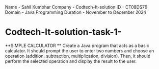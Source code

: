 Name - Sahil Kumbhar
Company - Codtech-It-solution
ID - CT08DS76
Domain - Java Programming
Duration - November to December 2024

# Codtech-It-solution-task-1-
**SIMPLE CALCULATOR **
Create a Java program that acts as a basic calculator. It should prompt the user to enter two numbers and choose an operation (addition, subtraction, multiplication, division). Then, it should perform the selected operation and display the result to the user.
